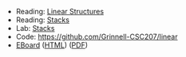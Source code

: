 * Reading: [Linear Structures](../readings/linear-structures.html)
* Reading: [Stacks](../readings/stacks.html)
* Lab: [Stacks](../labs/stacks.html)
* Code: <https://github.com/Grinnell-CSC207/linear>
* [EBoard](../eboards/34.md) 
  ([HTML](../eboards/34.html))
  ([PDF](../eboards/34.pdf))
